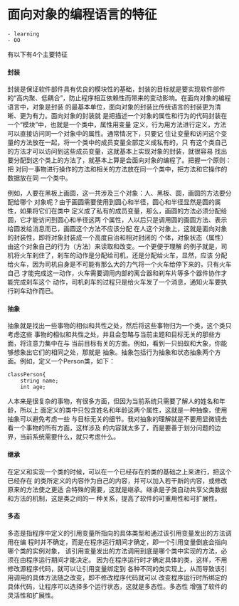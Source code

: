 # 面向对象的编程语言的特征
    - learning
    - OO


有以下有4个主要特征

#### 封装

封装是保证软件部件具有优良的模块性的基础，封装的目标就是要实现软件部件的“高内聚、低耦合”，防止程序相互依赖性而带来的变动影响。在面向对象的编程语言中，对象是封装
的最基本单位，面向对象的封装比传统语言的封装更为清晰、更为有力。面向对象的封装就
是把描述一个对象的属性和行为的代码封装在一个“模块”中，也就是一个类中，属性用变量
定义，行为用方法进行定义，方法可以直接访问同一个对象中的属性。通常情况下，只要记
住让变量和访问这个变量的方法放在一起，将一个类中的成员变量全部定义成私有的，只
有这个类自己的方法才可以访问到这些成员变量，这就基本上实现对象的封装，就很容易
找出要分配到这个类上的方法了，就基本上算是会面向对象的编程了。把握一个原则：把
对同一事物进行操作的方法和相关的方法放在同一个类中，把方法和它操作的数据放在同
一个类中。

<!--more-->

例如，人要在黑板上画圆，这一共涉及三个对象：人、黑板、圆，画圆的方法要分配给哪个
对象呢？由于画圆需要使用到圆心和半径，圆心和半径显然是圆的属性，如果将它们在类中
定义成了私有的成员变量，那么，画圆的方法必须分配给圆，它才能访问到圆心和半径这两
个属性，人以后只是调用圆的画圆方法、表示给圆发给消息而已，画圆这个方法不应该分配
在人这个对象上，这就是面向对象的封装性，即将对象封装成一个高度自治和相对封闭的
个体，对象状态（属性）由这个对象自己的行为（方法）来读取和改变。一个更便于理解
的例子就是，司机将火车刹住了，刹车的动作是分配给司机，还是分配给火车，显然，应该
分配给火车，因为司机自身是不可能有那么大的力气将一个火车给停下来的，只有火车自己
才能完成这一动作，火车需要调用内部的离合器和刹车片等多个器件协作才能完成刹车这个
动作，司机刹车的过程只是给火车发了一个消息，通知火车要执行刹车动作而已。

#### 抽象
抽象就是找出一些事物的相似和共性之处，然后将这些事物归为一个类，这个类只考虑这些
事物的相似和共性之处，并且会忽略与当前主题和目标无关的那些方面，将注意力集中在与
当前目标有关的方面。例如，看到一只蚂蚁和大象，你能够想象出它们的相同之处，那就是
抽象。抽象包括行为抽象和状态抽象两个方面。例如，定义一个Person类，如下：

	classPerson{
		string name;
		int age;

人本来是很复杂的事物，有很多方面，但因为当前系统只需要了解人的姓名和年龄，所以上
面定义的类中只包含姓名和年龄这两个属性，这就是一种抽像，使用抽象可以避免考虑一些
与目标无关的细节。我对抽象的理解就是不要用显微镜去看一个事物的所有方面，这样涉及
的内容就太多了，而是要善于划分问题的边界，当前系统需要什么，就只考虑什么。

#### 继承

在定义和实现一个类的时候，可以在一个已经存在的类的基础之上来进行，把这个已经存在
的类所定义的内容作为自己的内容，并可以加入若干新的内容，或修改原来的方法使之更适
合特殊的需要，这就是继承。继承是子类自动共享父类数据和方法的机制，这是类之间的一
种关系，提高了软件的可重用性和可扩展性。

#### 多态

多态是指程序中定义的引用变量所指向的具体类型和通过该引用变量发出的方法调用在编
程时并不确定，而是在程序运行期间才确定，即一个引用变量倒底会指向哪个类的实例对象，
该引用变量发出的方法调用到底是哪个类中实现的方法，必须在由程序运行期间才能决定。
因为在程序运行时才确定具体的类，这样，不用修改源程序代码，就可以让引用变量绑定到
各种不同的类实现上，从而导致该引用调用的具体方法随之改变，即不修改程序代码就可以
改变程序运行时所绑定的具体代码，让程序可以选择多个运行状态，这就是多态性。多态性
增强了软件的灵活性和扩展性。
